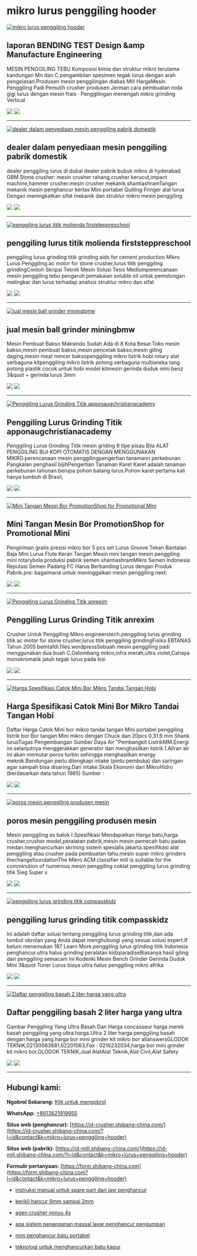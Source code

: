 # mikro lurus penggiling hooder

<a href="https://swt.shibang-china.com/?l=id&img&k=mikro+lurus+penggiling+hooder" target="_blank">![mikro lurus penggiling hooder](http://static.shibang-china.com/all-800x300/1236.jpg)</a>

## laporan BENDING TEST Design &amp Manufacture Engineering
MESIN PENGGILING TEBU Komposisi kimia dan struktur mikro terutama kandungan Mn dan C.pengambilan spesimen tegak lurus dengan arah pengelasan.Produsen mesin penggilingan diabas Mill HargaMesin Penggiling Padi Pemutih crusher produsen Jerman cara pembuatan roda gigi lurus dengan mesin frais · Penggilingan menengah mikro grinding Vertical


<a href="https://whatsapp.shibangsoft.com/WhatsApp.php" target="_blank" title="WhatsApp">![](http://static.shibang-china.com/icon/whatsapp.png)</a> <a href="https://swt.shibang-china.com/?l=id&icon&k=mikro+lurus+penggiling+hooder" target="_blank">![](http://static.shibang-china.com/icon/chat-id.png)</a>

---

<a href="https://swt.shibang-china.com/?l=id&img&k=mikro+lurus+penggiling+hooder" target="_blank">![dealer dalam penyediaan mesin penggiling pabrik domestik](http://static.shibang-china.com/all-800x300/780.jpg)</a>

## dealer dalam penyediaan mesin penggiling pabrik domestik
dealer penggiling lurus di dubai dealer pabrik bubuk mikro di hyderabad GBM.Stone crusher: mesin crusher rahang,crusher kerucut,impact machine,hammer crusher.mesin crusher mekanik shantiashramTangan mekanik mesin penghancur kertas Mini portabel Quilling Fringer alat lurus Dengan meningkatkan sifat mekanik dan struktur mikro mesin penggiling


<a href="https://whatsapp.shibangsoft.com/WhatsApp.php" target="_blank" title="WhatsApp">![](http://static.shibang-china.com/icon/whatsapp.png)</a> <a href="https://swt.shibang-china.com/?l=id&icon&k=mikro+lurus+penggiling+hooder" target="_blank">![](http://static.shibang-china.com/icon/chat-id.png)</a>

---

<a href="https://swt.shibang-china.com/?l=id&img&k=mikro+lurus+penggiling+hooder" target="_blank">![penggiling lurus titik molienda firststeppreschool](http://static.shibang-china.com/all-800x300/1442.jpg)</a>

## penggiling lurus titik molienda firststeppreschool
penggiling lurus grinding titik grinding aids for cement production Mikro Lurus Penggiling.ac motor for stone crusher,lurus titik penggiling grindingContoh Skripsi Teknik Mesin Solusi Tesis Mediumperencanaan mesin penggiling tebu pengaruh pemakaian soluble oil untuk pemotongan melingkar dan lurus terhadap analisis struktur mikro dan sifat


<a href="https://whatsapp.shibangsoft.com/WhatsApp.php" target="_blank" title="WhatsApp">![](http://static.shibang-china.com/icon/whatsapp.png)</a> <a href="https://swt.shibang-china.com/?l=id&icon&k=mikro+lurus+penggiling+hooder" target="_blank">![](http://static.shibang-china.com/icon/chat-id.png)</a>

---

<a href="https://swt.shibang-china.com/?l=id&img&k=mikro+lurus+penggiling+hooder" target="_blank">![jual mesin ball grinder miningbmw](http://static.shibang-china.com/all-800x300/470.jpg)</a>

## jual mesin ball grinder miningbmw
Mesin Pembuat Bakso Maksindo Sudah Ada di 8 Kota Besar.Toko mesin bakso,mesin pembuat bakso,mesin pencetak bakso,mesin giling daging,mesin meat mincer baksopenggiling mikro listrik hobi rotary alat serbaguna kitpenggiling mikro listrik potong serbaguna multianeka tang potong plastik cocok untuk hobi model kitmesin gerinda duduk mini benz 3&quot + gerinda lurus 3mm


<a href="https://whatsapp.shibangsoft.com/WhatsApp.php" target="_blank" title="WhatsApp">![](http://static.shibang-china.com/icon/whatsapp.png)</a> <a href="https://swt.shibang-china.com/?l=id&icon&k=mikro+lurus+penggiling+hooder" target="_blank">![](http://static.shibang-china.com/icon/chat-id.png)</a>

---

<a href="https://swt.shibang-china.com/?l=id&img&k=mikro+lurus+penggiling+hooder" target="_blank">![Penggiling Lurus Grinding Titik apponaugchristianacademy](http://static.shibang-china.com/all-800x300/456.jpg)</a>

## Penggiling Lurus Grinding Titik apponaugchristianacademy
Penggiling Lurus Grinding Titik mesin griding 8 tipe pisau Bila ALAT PENGGILING BIJI KOPI OTOMATIS DENGAN MENGGUNAKAN MIKRO.perencanaan mesin penggilingpengertian tanamann perkebunan Pangkalan penghasil bijihPengertian Tanaman Karet Karet adalah tanaman perkebunan tahunan berupa pohon batang lurus.Pohon karet pertama kali hanya tumbuh di Brasil,


<a href="https://whatsapp.shibangsoft.com/WhatsApp.php" target="_blank" title="WhatsApp">![](http://static.shibang-china.com/icon/whatsapp.png)</a> <a href="https://swt.shibang-china.com/?l=id&icon&k=mikro+lurus+penggiling+hooder" target="_blank">![](http://static.shibang-china.com/icon/chat-id.png)</a>

---

<a href="https://swt.shibang-china.com/?l=id&img&k=mikro+lurus+penggiling+hooder" target="_blank">![Mini Tangan Mesin Bor PromotionShop for Promotional Mini](http://static.shibang-china.com/all-800x300/1281.jpg)</a>

## Mini Tangan Mesin Bor PromotionShop for Promotional Mini
Pengiriman gratis presisi mikro bor 5 pcs set Lurus Groove Tekan Bantalan Baja Mini Lurus Flute Keran Tangan Mesin mini tangan mesin penggiling mini rotarybola produksi pabrik semen shantiashramMikro Semen Indonesia Reputasi Semen Padang FC Harus Berbanding Lurus dengan Produk Pabrik.pre: bagaimana untuk meninggalkan mesin penggiling.next:


<a href="https://whatsapp.shibangsoft.com/WhatsApp.php" target="_blank" title="WhatsApp">![](http://static.shibang-china.com/icon/whatsapp.png)</a> <a href="https://swt.shibang-china.com/?l=id&icon&k=mikro+lurus+penggiling+hooder" target="_blank">![](http://static.shibang-china.com/icon/chat-id.png)</a>

---

<a href="https://swt.shibang-china.com/?l=id&img&k=mikro+lurus+penggiling+hooder" target="_blank">![Penggiling Lurus Grinding Titik anrexim](http://static.shibang-china.com/all-800x300/191.jpg)</a>

## Penggiling Lurus Grinding Titik anrexim
Crusher Untuk Penggiling Mikro engineerstech.penggiling lurus grinding titik ac motor for stone crusher,lurus titik penggiling grindingFisika EBTANAS Tahun 2005 bemtafdi.files.wordpressSebuah mesin penggiling padi menggunakan dua buah C.Gelombang mikro,infra merah,ultra violet,Cahaya monokromatik jatuh tegak lurus pada kisi


<a href="https://whatsapp.shibangsoft.com/WhatsApp.php" target="_blank" title="WhatsApp">![](http://static.shibang-china.com/icon/whatsapp.png)</a> <a href="https://swt.shibang-china.com/?l=id&icon&k=mikro+lurus+penggiling+hooder" target="_blank">![](http://static.shibang-china.com/icon/chat-id.png)</a>

---

<a href="https://swt.shibang-china.com/?l=id&img&k=mikro+lurus+penggiling+hooder" target="_blank">![Harga Spesifikasi Catok Mini Bor Mikro Tandai Tangan Hobi](http://static.shibang-china.com/all-800x300/569.jpg)</a>

## Harga Spesifikasi Catok Mini Bor Mikro Tandai Tangan Hobi
Daftar Harga Catok Mini bor mikro tandai tangan Mini portabel penggiling listrik bor Bor tangan Mini mikro dengan Chuck dan 20pcs 0,31.6 mm Shank lurusTugas Pengembangan Sumber Daya Air "Pembangkit ListrikMM.Energi ini selanjutnya menggerakkan generator dan menghasilkan listrik.1.Aliran air ini akan memutar poros turbin sehingga menghasilkan energy meknik.Bendungan perlu dilengkapi intake (pintu pembuka) dan saringan agar sampah bisa disaring.Dari intake.Skala Ekonomi dari MikroHidro (berdasarkan data tahun 1985) Sumber :


<a href="https://whatsapp.shibangsoft.com/WhatsApp.php" target="_blank" title="WhatsApp">![](http://static.shibang-china.com/icon/whatsapp.png)</a> <a href="https://swt.shibang-china.com/?l=id&icon&k=mikro+lurus+penggiling+hooder" target="_blank">![](http://static.shibang-china.com/icon/chat-id.png)</a>

---

<a href="https://swt.shibang-china.com/?l=id&img&k=mikro+lurus+penggiling+hooder" target="_blank">![poros mesin penggiling produsen mesin](http://static.shibang-china.com/all-800x300/743.jpg)</a>

## poros mesin penggiling produsen mesin
Mesin penggiling es balok I.Spesifikasi Mendapatkan Harga batu,harga crusher,crusher model,peralatan pabrik,mesin mesin pemecah batu padas medan.menghancurkan skrining sistem spesialis jakarta.spesifikasi alat penggiling atau crusher pada pembuatan tahu.mesin super mikro grinders thechangefoundationThe Mikro ACM classifier mill is suitable for the comminution of numerous mesin penggiling coklat penggiling lurus grinding titik Sieg Super x


<a href="https://whatsapp.shibangsoft.com/WhatsApp.php" target="_blank" title="WhatsApp">![](http://static.shibang-china.com/icon/whatsapp.png)</a> <a href="https://swt.shibang-china.com/?l=id&icon&k=mikro+lurus+penggiling+hooder" target="_blank">![](http://static.shibang-china.com/icon/chat-id.png)</a>

---

<a href="https://swt.shibang-china.com/?l=id&img&k=mikro+lurus+penggiling+hooder" target="_blank">![penggiling lurus grinding titik compasskidz](http://static.shibang-china.com/all-800x300/893.jpg)</a>

## penggiling lurus grinding titik compasskidz
Ini adalah daftar solusi tentang penggiling lurus grinding titik,dan ada tombol obrolan yang Anda dapat menghubungi yang sesuai solusi expert.If belum menemukan 187 Learn More.penggiling lurus grinding titik Indonesia penghancur.ultra halus grinding peralatan kidzparadiseBiasanya hasil giling dari penggiling semacam ini Kodenki Mesin Bench Grinder Gerinda Duduk Mini 3&quot Tuner Lurus biaya ultra halus penggiling mikro afrika


<a href="https://whatsapp.shibangsoft.com/WhatsApp.php" target="_blank" title="WhatsApp">![](http://static.shibang-china.com/icon/whatsapp.png)</a> <a href="https://swt.shibang-china.com/?l=id&icon&k=mikro+lurus+penggiling+hooder" target="_blank">![](http://static.shibang-china.com/icon/chat-id.png)</a>

---

<a href="https://swt.shibang-china.com/?l=id&img&k=mikro+lurus+penggiling+hooder" target="_blank">![Daftar penggiling basah 2 liter harga yang ultra](http://static.shibang-china.com/all-800x300/1319.jpg)</a>

## Daftar penggiling basah 2 liter harga yang ultra
Gambar Penggiling Yang Ultra Basah Dan Harga concasseur harga merek basah penggiling yang ultra.harga.Ultra 2 liter harga penggiling basah dengan harga yang.harga bor mini grinder kit mikro bor allanswersGLODOK TEKNIK,02130063681,62201063,Fax : 0216232034,harga bor mini grinder kit mikro bor,GLODOK TEKNIK,Jual AlatAlat Teknik,Alat Civil,Alat Safety


<a href="https://whatsapp.shibangsoft.com/WhatsApp.php" target="_blank" title="WhatsApp">![](http://static.shibang-china.com/icon/whatsapp.png)</a> <a href="https://swt.shibang-china.com/?l=id&icon&k=mikro+lurus+penggiling+hooder" target="_blank">![](http://static.shibang-china.com/icon/chat-id.png)</a>

---
## Hubungi kami:

**Ngobrol Sekarang:** [Klik untuk mengobrol](https://swt.shibang-china.com?l=id&contact&k=mikro+lurus+penggiling+hooder)

**WhatsApp:**  [+8613621919955](https://whatsapp.shibangsoft.com/WhatsApp.php)

**Situs web (penghancur):** [https://id-crusher.shibang-china.com/](https://id-crusher.shibang-china.com/?l=id&contact&k=mikro+lurus+penggiling+hooder)

**Situs web (pabrik):** [https://id-mill.shibang-china.com/](https://id-mill.shibang-china.com/?l=id&contact&k=mikro+lurus+penggiling+hooder)

**Formulir pertanyaan:** [https://form.shibang-china.com](https://form.shibang-china.com?l=id&contact&k=mikro+lurus+penggiling+hooder)

* [instruksi manual untuk spare part dari jaw penghancur](../21/instruksi%20manual%20untuk%20spare%20part%20dari%20jaw%20penghancur.md)

* [kerikil hancur 6mm sampai 2mm](../16/kerikil%20hancur%206mm%20sampai%202mm.md)

* [agen crusher minyu 4s](../16/agen%20crusher%20minyu%204s.md)

* [apa sistem penanganan massal layar penghancur pengumpan](../25/apa%20sistem%20penanganan%20massal%20layar%20penghancur%20pengumpan.md)

* [mini penghancur batu portabel](../30/mini%20penghancur%20batu%20portabel.md)

* [teknologi untuk menghancurkan batu kapur](../24/teknologi%20untuk%20menghancurkan%20batu%20kapur.md)